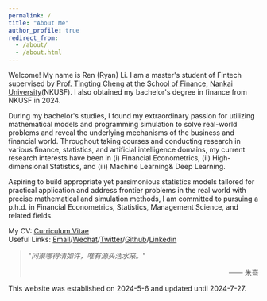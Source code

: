 ```yaml
---
permalink: /
title: "About Me"
author_profile: true
redirect_from: 
  - /about/
  - /about.html
---
```



Welcome! My name is Ren (Ryan) Li. I am a master's student of Fintech supervised by [Prof. Tingting Cheng](https://sites.google.com/site/tingtingcheng2014/home) at the [School of Finance](http://en.finance.nankai.edu.cn/), [Nankai University](https://en.nankai.edu.cn/)(NKUSF). I also obtained my bachelor's degree in finance from NKUSF in 2024. 

During my bachelor's studies, I found my extraordinary passion for utilizing mathematical models and programming simulation to solve real-world problems and reveal the underlying mechanisms of the business and financial world. Throughout taking courses and conducting research in various finance, statistics, and artificial intelligence domains, my current research interests have been in (i) Financial Econometrics, (ii) High-dimensional Statistics, and (iii) Machine Learning& Deep Learning.

Aspiring to build appropriate yet parsimonious statistics models tailored for practical application and address frontier problems in the real world with precise mathematical and simulation methods, I am committed to pursuing a p.h.d. in Financial Econometrics, Statistics, Management Science, and related fields. 

My CV: [Curriculum Vitae](../assets/CurriculumVitae.pdf)  
Useful Links: [Email](mailto:2013455@mail.nankai.edu.cn)/[Wechat](../images/Wechat.jpg)/[Twitter](https://twitter.com/RyanLee32714932)/[Github](https://github.com/Ren-Ryan-Li)/[Linkedin](https://www.linkedin.com/in/%E4%BB%BB-%E6%9D%8E-8692b9225/)



  > "_问渠哪得清如许，唯有源头活水来。_"     <p align="right"> —— 朱熹 </p>

This website was established on 2024-5-6 and updated until 2024-7-27.
